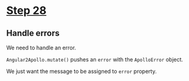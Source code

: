 # [Step 28](https://github.com/kamilkisiela/GitHunt-Lite-Angular/tree/step28)

## Handle errors

We need to handle an error.

`Angular2Apollo.mutate()` pushes an `error` with the `ApolloError` object.

We just want the message to be assigned to `error` property.
